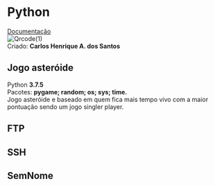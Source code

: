 # Python

<a href="https://carloshenrique13.github.io/Python/index.html">Documentação</a><br>
![Qrcode(1)](https://user-images.githubusercontent.com/62728022/102494837-0a597f00-4054-11eb-870d-e4f1afc75220.png)<br>
Criado: **Carlos Henrique A. dos Santos**

## Jogo asteróide 
 Python **3.7.5** <br>
 Pacotes: **pygame; random; os; sys; time.** <br> 
 Jogo asteróide e baseado em quem fica mais tempo vivo com a maior pontuação sendo um jogo singler player.

## FTP

## SSH

## SemNome
